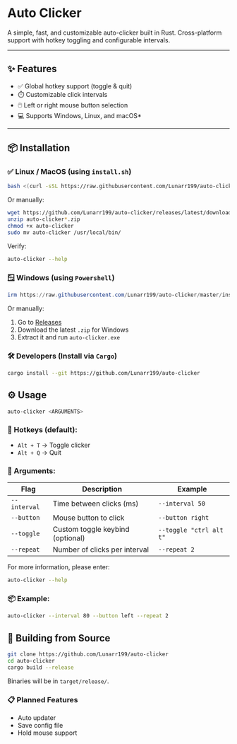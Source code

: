 # Auto Clicker

A simple, fast, and customizable auto-clicker built in Rust. Cross-platform support with hotkey toggling and configurable intervals.

---

## ✨ Features

- ✅ Global hotkey support (toggle & quit)
- ⏱️ Customizable click intervals
- 🖱️ Left or right mouse button selection
- 💻 Supports Windows, Linux, and macOS*

---

## 📦 Installation

### ✅ Linux / MacOS (using `install.sh`)

```bash
bash <(curl -sSL https://raw.githubusercontent.com/Lunarr199/auto-clicker/master/install/install.sh)
```

Or manually:

```bash
wget https://github.com/Lunarr199/auto-clicker/releases/latest/download/auto-clicker-x86_64-unknown-linux-gnu.zip
unzip auto-clicker*.zip
chmod +x auto-clicker
sudo mv auto-clicker /usr/local/bin/
```

Verify:
```bash
auto-clicker --help
```

### 🪟 Windows (using `Powershell`)

```powershell
irm https://raw.githubusercontent.com/Lunarr199/auto-clicker/master/install/install.ps1 | iex
```

Or manually:

1. Go to [Releases](https://github.com/Lunarr199/auto-clicker/releases)
2. Download the latest `.zip` for Windows
3. Extract it and run `auto-clicker.exe`

### 🛠 Developers (Install via `Cargo`)

```bash
cargo install --git https://github.com/Lunarr199/auto-clicker
```

## ⚙️ Usage

```bash
auto-clicker <ARGUMENTS>
```

### 🔑 Hotkeys (default):
* `Alt + T` → Toggle clicker
* `Alt + Q` → Quit

### 🔧 Arguments:

| Flag               | Description                         | Example                 |
|--------------------|-------------------------------------|-------------------------|
| `--interval`       | Time between clicks (ms)            | `--interval 50`         |
| `--button`         | Mouse button to click               | `--button right`        |
| `--toggle`         | Custom toggle keybind (optional)    | `--toggle "ctrl alt t"` |
| `--repeat`| Number of clicks per interval       | `--repeat 2`   |

For more information, please enter:

```bash
auto-clicker --help
```

### 📦 Example:

```bash
auto-clicker --interval 80 --button left --repeat 2
```

## 🧱 Building from Source

```bash
git clone https://github.com/Lunarr199/auto-clicker
cd auto-clicker
cargo build --release
```

Binaries will be in `target/release/`.

### 📋 Planned Features
* Auto updater
* Save config file
* Hold mouse support